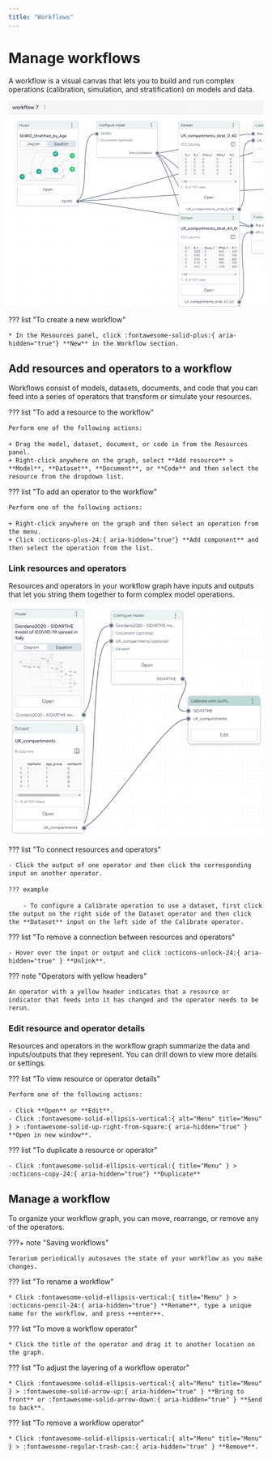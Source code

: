 ```yaml
---
title: "Workflows"
---
```


# Manage workflows

A workflow is a visual canvas that lets you to build and run complex operations (calibration, simulation, and stratification) on models and data.

![Workflow graph with an SIR model and related dataset passed into a calibration operation](../img/workflows/workflow.png)

??? list "To create a new workflow"

    * In the Resources panel, click :fontawesome-solid-plus:{ aria-hidden="true"} **New** in the Workflow section.

## Add resources and operators to a workflow

Workflows consist of models, datasets, documents, and code that you can feed into a series of operators that transform or simulate your resources.

??? list "To add a resource to the workflow"

    Perform one of the following actions:

    + Drag the model, dataset, document, or code in from the Resources panel.
    + Right-click anywhere on the graph, select **Add resource** > **Model**, **Dataset**, **Document**, or **Code** and then select the resource from the dropdown list.

??? list "To add an operator to the workflow"

    Perform one of the following actions:

    + Right-click anywhere on the graph and then select an operation from the menu.
    + Click :octicons-plus-24:{ aria-hidden="true"} **Add component** and then select the operation from the list.

### Link resources and operators

Resources and operators in your workflow graph have inputs and outputs that let you string them together to form complex model operations.

![Outputs (left) for a model and a dataset connected to the input of a calibrate operation](../img/workflows/nodes.png)

??? list "To connect resources and operators"

    - Click the output of one operator and then click the corresponding input on another operator.

    ??? example

        - To configure a Calibrate operation to use a dataset, first click the output on the right side of the Dataset operator and then click the **Dataset** input on the left side of the Calibrate operator.

??? list "To remove a connection between resources and operators"

    - Hover over the input or output and click :octicons-unlock-24:{ aria-hidden="true" } **Unlink**.

??? note "Operators with yellow headers"

    An operator with a yellow header indicates that a resource or indicator that feeds into it has changed and the operator needs to be rerun.

### Edit resource and operator details

Resources and operators in the workflow graph summarize the data and inputs/outputs that they represent. You can drill down to view more details or settings.

??? list "To view resource or operator details"

    Perform one of the following actions:

    - Click **Open** or **Edit**.
    - Click :fontawesome-solid-ellipsis-vertical:{ alt="Menu" title="Menu" } > :fontawesome-solid-up-right-from-square:{ aria-hidden="true" } **Open in new window**.

??? list "To duplicate a resource or operator"

    - Click :fontawesome-solid-ellipsis-vertical:{ title="Menu" } > :octicons-copy-24:{ aria-hidden="true"} **Duplicate**

## Manage a workflow

To organize your workflow graph, you can move, rearrange, or remove any of the operators.

???+ note "Saving workflows"

    Terarium periodically autosaves the state of your workflow as you make changes.

??? list "To rename a workflow"

    * Click :fontawesome-solid-ellipsis-vertical:{ title="Menu" } > :octicons-pencil-24:{ aria-hidden="true"} **Rename**, type a unique name for the workflow, and press ++enter++.

??? list "To move a workflow operator"

    * Click the title of the operator and drag it to another location on the graph.

??? list "To adjust the layering of a workflow operator"

    * Click :fontawesome-solid-ellipsis-vertical:{ alt="Menu" title="Menu" } > :fontawesome-solid-arrow-up:{ aria-hidden="true" } **Bring to front** or :fontawesome-solid-arrow-down:{ aria-hidden="true" } **Send to back**.

??? list "To remove a workflow operator"

    * Click :fontawesome-solid-ellipsis-vertical:{ alt="Menu" title="Menu" } > :fontawesome-regular-trash-can:{ aria-hidden="true" } **Remove**.